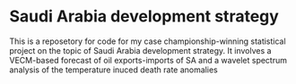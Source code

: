 # Saudi Arabia development strategy
This is a reposetory for code for my case championship-winning statistical project on the topic of Saudi Arabia development strategy. It involves a VECM-based forecast of oil exports-imports of SA and a wavelet spectrum analysis of the temperature inuced death rate anomalies 
